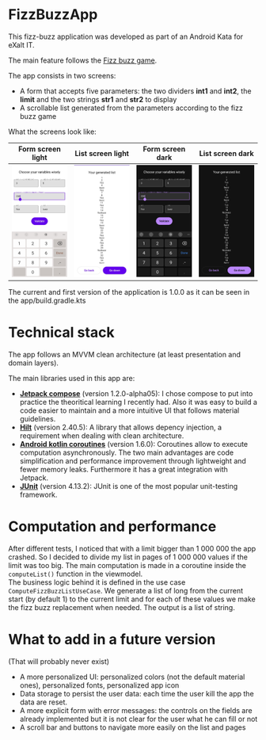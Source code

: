 # FizzBuzzApp

This fizz-buzz application was developed as part of an Android Kata for eXalt IT. 

The main feature follows the [Fizz buzz game](https://en.wikipedia.org/wiki/Fizz_buzz).

The app consists in two screens:
 - A form that accepts five parameters: the two dividers **int1** and **int2**, the **limit** and the two strings **str1** and **str2** to display
 - A scrollable list generated from the parameters according to the fizz buzz game

What the screens look like:

| Form screen light | List screen light | Form screen dark | List screen dark |
|-------------------|-------------------|------------------|------------------|
| ![form light mode](https://github.com/Hsb511/FizzBuzzApp/blob/main/previews/form_light_mode.jpg?raw=true) | ![list light mode](https://github.com/Hsb511/FizzBuzzApp/blob/main/previews/list_light_mode.jpg?raw=true) | ![form dark mode](https://github.com/Hsb511/FizzBuzzApp/blob/main/previews/form_dark_mode.jpg?raw=true) | ![list dark mode](https://github.com/Hsb511/FizzBuzzApp/blob/main/previews/list_dark_mode.jpg?raw=true) |

The current and first version of the application is 1.0.0 as it can be seen in the app/build.gradle.kts

# Technical stack

The app follows an MVVM clean architecture (at least presentation and domain layers). 

The main libraries used in this app are:
- **[Jetpack compose](https://developer.android.com/jetpack/compose)** (version 1.2.0-alpha05): I chose compose to put into practice the theoritical learning I recently had. Also it was easy to build a code easier to maintain and a more intuitive UI that follows material guidelines.
- **[Hilt](https://developer.android.com/training/dependency-injection/hilt-android)** (version 2.40.5): A library that allows depency injection, a requirement when dealing with clean architecture.
- **[Android kotlin coroutines](https://developer.android.com/kotlin/coroutines)** (version 1.6.0): Coroutines allow to execute computation asynchronously. The two main advantages are code simplification and performance improvement through lightweight and fewer memory leaks. Furthermore it has a great integration with Jetpack.
- **[JUnit](https://developer.android.com/training/testing/local-tests#test-class)** (version 4.13.2): JUnit is one of the most popular unit-testing framework.

# Computation and performance

After different tests, I noticed that with a limit bigger than 1 000 000 the app crashed. So I decided to divide my list in pages of 1 000 000 values if the limit was too big. The main computation is made in a coroutine inside the `computeList()` function in the viewmodel.  
The business logic behind it is defined in the use case `ComputeFizzBuzzListUseCase`. We generate a list of long from the current start (by default 1) to the current limit and for each of these values we make the fizz buzz replacement when needed. The output is a list of string.

# What to add in a future version
(That will probably never exist)

- A more personalized UI: personalized colors (not the default material ones), personalized fonts, personalized app icon 
- Data storage to persist the user data: each time the user kill the app the data are reset.
- A more explicit form with error messages: the controls on the fields are already implemented but it is not clear for the user what he can fill or not
- A scroll bar and buttons to navigate more easily on the list and pages
